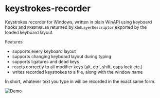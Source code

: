 # keystrokes-recorder
Keystrokes recorder for Windows, written in plain WinAPI using keyboard hooks and `PKBDTABLES` returned by `KbdLayerDescriptor` exported by the loaded keyboard layout.

Features:
  - supports every keyboard layout
  - supports changing keyboard layout during typing
  - supports ligatures and dead keys
  - reacts correctly to all modifier keys (alt, ctrl, shift, caps lock etc.)
  - writes recorded keystrokes to a file, along with the window name

In short, whatever text you type in will be recorded in the exact same form.

![Demo](https://user-images.githubusercontent.com/127620405/225737635-0f1e0d25-afd4-40cb-904b-6d2d70913195.png)
